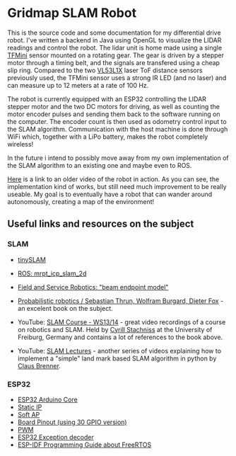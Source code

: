 # Gridmap SLAM Robot

This is the source code and some documentation for my differential drive robot. I've written a backend in Java using OpenGL to visualize the LIDAR readings and control the robot. The lidar unit is home made using a single [TFMini](http://www.benewake.com/en/tfmini.html) sensor mounted on a rotating gear. The gear is driven by a stepper motor through a timing belt, and the signals are transfered using a cheap slip ring. Compared to the two [VL53L1X](https://www.pololu.com/product/3415) laser ToF distance sensors previously used, the TFMini sensor uses a strong IR LED (and no laser) and can measure up to 12 meters at a rate of 100 Hz.

The robot is currently equipped with an ESP32 controlling the LIDAR stepper motor and the two DC motors for driving, as well as counting the motor encoder pulses and sending them back to the software running on the computer. The encoder count is then used as odometry control input to the SLAM algorithm. Communication with the host machine is done through WiFi which, together with a LiPo battery, makes the robot completely wireless!

In the future i intend to possibly move away from my own implementation of the SLAM algorithm to an existing one and maybe even to ROS.

[Here](https://photos.app.goo.gl/9LCzzc31TMR4rb7r5) is a link to an older video of the robot in action. As you can see, the implementation kind of works, but still need much improvement to be really useable. My goal is to eventually have a robot that can wander around autonomously, creating a map of the environment!

## Useful links and resources on the subject

### SLAM

* [tinySLAM](https://openslam-org.github.io/tinyslam.html)

* [ROS: mrpt_icp_slam_2d](http://wiki.ros.org/mrpt_icp_slam_2d)

* [Field and Service Robotics: "beam endpoint model"](https://books.google.se/books?id=G09sCQAAQBAJ&pg=PA107&hl=sv&source=gbs_selected_pages&cad=3#v=onepage&q=beam%20endpoint%20model&f=false)

* [Probabilistic robotics / Sebastian Thrun, Wolfram Burgard, Dieter Fox]() - an excelent book on the subject.

* YouTube: [SLAM Course - WS13/14](https://www.youtube.com/playlist?list=PLgnQpQtFTOGQrZ4O5QzbIHgl3b1JHimN_) - great video recordings of a course on robotics and SLAM. Held by [Cyrill Stachniss](https://www.youtube.com/channel/UCi1TC2fLRvgBQNe-T4dp8Eg) at the University of Freiburg, Germany and contains a lot of references to the book above.

* YouTube: [SLAM Lectures](https://www.youtube.com/playlist?list=PLpUPoM7Rgzi_7YWn14Va2FODh7LzADBSm) - another series of videos explaining how to implement a "simple" land mark based SLAM algorithm in python by [Claus Brenner](https://www.youtube.com/channel/UCQoNsqW4v8uvrpWxnIabStg).

### ESP32

* [ESP32 Arduino Core](https://github.com/espressif/arduino-esp32)
* [Static IP](https://randomnerdtutorials.com/esp32-static-fixed-ip-address-arduino-ide/)
* [Soft AP](https://randomnerdtutorials.com/esp32-access-point-ap-web-server/)
* [Board Pinout (using 30 GPIO version)](https://randomnerdtutorials.com/getting-started-with-esp32/)
* [PWM](https://randomnerdtutorials.com/esp32-pwm-arduino-ide/)
* [ESP32 Exception decoder](https://github.com/me-no-dev/EspExceptionDecoder])
* [ESP-IDF Programming Guide about FreeRTOS](https://docs.espressif.com/projects/esp-idf/en/latest/api-reference/system/freertos.html)
